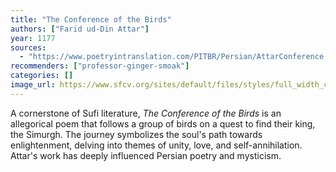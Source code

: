 ```yaml
---
title: "The Conference of the Birds"
authors: ["Farid ud-Din Attar"]
year: 1177
sources:
  - "https://www.poetryintranslation.com/PITBR/Persian/AttarConference.php"
recommenders: ["professor-ginger-smoak"]
categories: []
image_url: https://www.sfcv.org/sites/default/files/styles/full_width_content_870x/public/media/images/2023-10/conference_header_0.jpg?itok=IYMrPeDV
---
```


A cornerstone of Sufi literature, *The Conference of the Birds* is an allegorical poem that follows a group of birds on a quest to find their king, the Simurgh. The journey symbolizes the soul's path towards enlightenment, delving into themes of unity, love, and self-annihilation. Attar's work has deeply influenced Persian poetry and mysticism.
